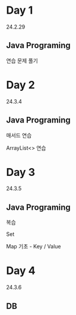 # Day 1
24.2.29

## Java Programing

연습 문제 풀기

# Day 2
24.3.4

## Java Programing

매서드 연습

ArrayList<> 연습

# Day 3
24.3.5

## Java Programing

복습

Set

Map 기초 - Key / Value

# Day 4
24.3.6

## DB
